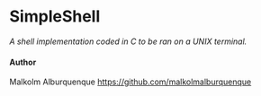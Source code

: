 # SimpleShell

_A shell implementation coded in C to be ran on a UNIX terminal._ 

#### Author
Malkolm Alburquenque https://github.com/malkolmalburquenque
